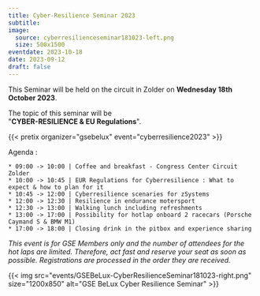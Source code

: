 ```yaml
---
title: Cyber-Resilience Seminar 2023
subtitle: 
image:
  source: cyberresilienceseminar181023-left.png
  size: 500x1500
eventdate: 2023-10-18
date: 2023-09-12
draft: false
---
```



This Seminar will be held on the circuit in Zolder on __Wednesday 18th October 2023__.  


The topic of this seminar will be  
"__CYBER-RESILIENCE & EU Regulations__".  


{{< pretix organizer="gsebelux" event="cyberresilience2023" >}}

Agenda :

	* 09:00 -> 10:00 | Coffee and breakfast - Congress Center Circuit Zolder
	* 10:00 -> 10:45 | EUR Regulations for Cyberresilience : What to expect & how to plan for it
	* 10:45 -> 12:00 | Cyberresilience scenaries for zSystems
	* 12:00 -> 12:30 | Resilience in endurance motersport
	* 12:30 -> 13:00 | Walking lunch including refreshments
	* 13:00 -> 17:00 | Possibility for hotlap onboard 2 racecars (Porsche Caymand S & BMW M1)
	* 17:00 -> 18:00 | Closing drink in the pitbox and experience sharing


_This event is for GSE Members only and the number of attendees for the hot laps are limited._
_Therefore, act fast and reserve your seat as soon as possible._
_Registrations are processed in the order they are received._


{{< img src="events/GSEBeLux-CyberResilienceSeminar181023-right.png" size="1200x850" alt="GSE BeLux Cyber Resilience Seminar" >}}
